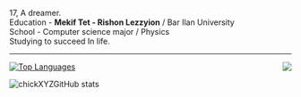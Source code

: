 17, A dreamer.
<br>
Education - <b>Mekif Tet - Rishon Lezzyion</b> / Bar Ilan University
<br>
School - Computer science major / Physics
<br>
Studying to succeed In life.

---
<a href="https://discord.com/users/255334252491571200">
  <img src="https://lanyard-profile-readme.vercel.app/api/255334252491571200?hideTimestamp=true&idleMessage=Just%20chillin'%20at%20the%20moment..." align="right" />
</a>

[![Top Languages](https://github-readme-stats.vercel.app/api/top-langs/?username=chickXYZ&layout=compact&langs_count=10&theme=tokyonight)](https://github.com/chickXYZ/github-readme-stats)

![chickXYZGitHub stats](https://github-readme-stats.vercel.app/api?username=chickXYZ&show_icons=true&theme=tokyonight)

